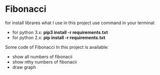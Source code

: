 # Fibonacci

for install librares what I use in this project use command in your terminal: 
- for python 3.x: **pip3 install -r requirements.txt**
- for python 2.x:  **pip install -r requirements.txt**


Some code of Fibonacci
In this project is available:
- show all numbers of fibonacii
- show nthy numbers of fibonacii
- draw graph
